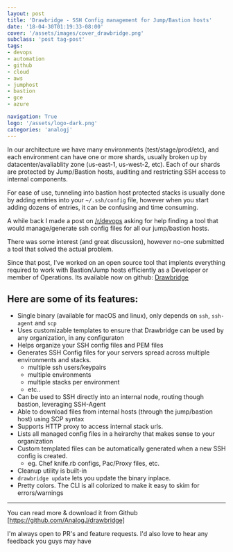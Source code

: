 ```yaml
---
layout: post
title: 'Drawbridge - SSH Config management for Jump/Bastion hosts'
date: '18-04-30T01:19:33-08:00'
cover: '/assets/images/cover_drawbridge.png'
subclass: 'post tag-post'
tags:
- devops
- automation
- github
- cloud
- aws
- jumphost
- bastion
- gce
- azure

navigation: True
logo: '/assets/logo-dark.png'
categories: 'analogj'
---
```


In our architecture we have many environments (test/stage/prod/etc), and each environment can have one or more shards, usually broken up by datacenter/avaliablity zone (us-east-1, us-west-2, etc). Each of our shards are protected by Jump/Bastion hosts, auditing and restricting SSH access to internal components. 

For ease of use, tunneling into bastion host protected stacks is usually done by adding entries into your `~/.ssh/config` file, however when you start adding dozens of entries, it can be confusing and time consuming. 

A while back I made a post on [/r/devops](https://www.reddit.com/r/devops/comments/8aasuw/tools_for_interacting_withmaintaining_configs_for/) asking for help finding a tool that would manage/generate ssh config files for all our jump/bastion hosts. 

There was some interest (and great discussion), however no-one submitted a tool that solved the actual problem. 

Since that post, I've worked on an open source tool that implents everything required to work with Bastion/Jump hosts efficiently as a Developer or member of Operations. Its available now on github: [Drawbridge](https://github.com/AnalogJ/drawbridge)

## Here are some of its features:

- Single binary (available for macOS and linux), only depends on `ssh`, `ssh-agent` and `scp`
- Uses customizable templates to ensure that Drawbridge can be used by any organization, in any configuraton
- Helps organize your SSH config files and PEM files
- Generates SSH Config files for your servers spread across multiple environments and stacks.
	- multiple ssh users/keypairs
	- multiple environments
	- multiple stacks per environment
	- etc..
- Can be used to SSH directly into an internal node, routing though bastion, leveraging SSH-Agent
- Able to download files from internal hosts (through the jump/bastion host) using SCP syntax
- Supports HTTP proxy to access internal stack urls.
- Lists all managed config files in a heirarchy that makes sense to your organization
- Custom templated files can be automatically generated when a new SSH config is created.
	- eg. Chef knife.rb configs, Pac/Proxy files, etc.
- Cleanup utility is built-in
- `drawbridge update` lets you update the binary inplace.
- Pretty colors. The CLI is all colorized to make it easy to skim for errors/warnings


---

You can read more & download it from Github [https://github.com/AnalogJ/drawbridge]

I'm always open to PR's and feature requests. I'd also love to hear any feedback you guys may have
